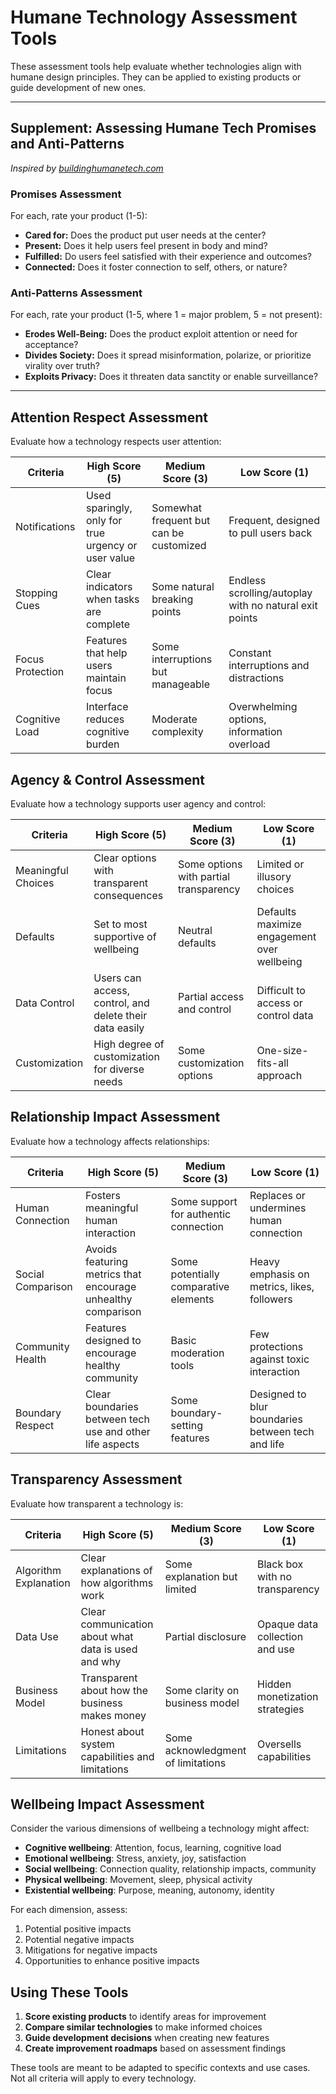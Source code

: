 # Humane Technology Assessment Tools

These assessment tools help evaluate whether technologies align with humane design principles. They can be applied to existing products or guide development of new ones.

---

## Supplement: Assessing Humane Tech Promises and Anti-Patterns
*Inspired by [buildinghumanetech.com](https://www.buildinghumanetech.com/)*

### Promises Assessment
For each, rate your product (1-5):
- **Cared for:** Does the product put user needs at the center?
- **Present:** Does it help users feel present in body and mind?
- **Fulfilled:** Do users feel satisfied with their experience and outcomes?
- **Connected:** Does it foster connection to self, others, or nature?

### Anti-Patterns Assessment
For each, rate your product (1-5, where 1 = major problem, 5 = not present):
- **Erodes Well-Being:** Does the product exploit attention or need for acceptance?
- **Divides Society:** Does it spread misinformation, polarize, or prioritize virality over truth?
- **Exploits Privacy:** Does it threaten data sanctity or enable surveillance?

---

## Attention Respect Assessment

Evaluate how a technology respects user attention:

| Criteria | High Score (5) | Medium Score (3) | Low Score (1) |
|----------|---------------|-----------------|--------------|
| Notifications | Used sparingly, only for true urgency or user value | Somewhat frequent but can be customized | Frequent, designed to pull users back |
| Stopping Cues | Clear indicators when tasks are complete | Some natural breaking points | Endless scrolling/autoplay with no natural exit points |
| Focus Protection | Features that help users maintain focus | Some interruptions but manageable | Constant interruptions and distractions |
| Cognitive Load | Interface reduces cognitive burden | Moderate complexity | Overwhelming options, information overload |

## Agency & Control Assessment

Evaluate how a technology supports user agency and control:

| Criteria | High Score (5) | Medium Score (3) | Low Score (1) |
|----------|---------------|-----------------|--------------|
| Meaningful Choices | Clear options with transparent consequences | Some options with partial transparency | Limited or illusory choices |
| Defaults | Set to most supportive of wellbeing | Neutral defaults | Defaults maximize engagement over wellbeing |
| Data Control | Users can access, control, and delete their data easily | Partial access and control | Difficult to access or control data |
| Customization | High degree of customization for diverse needs | Some customization options | One-size-fits-all approach |

## Relationship Impact Assessment

Evaluate how a technology affects relationships:

| Criteria | High Score (5) | Medium Score (3) | Low Score (1) |
|----------|---------------|-----------------|--------------|
| Human Connection | Fosters meaningful human interaction | Some support for authentic connection | Replaces or undermines human connection |
| Social Comparison | Avoids featuring metrics that encourage unhealthy comparison | Some potentially comparative elements | Heavy emphasis on metrics, likes, followers |
| Community Health | Features designed to encourage healthy community | Basic moderation tools | Few protections against toxic interaction |
| Boundary Respect | Clear boundaries between tech use and other life aspects | Some boundary-setting features | Designed to blur boundaries between tech and life |

## Transparency Assessment

Evaluate how transparent a technology is:

| Criteria | High Score (5) | Medium Score (3) | Low Score (1) |
|----------|---------------|-----------------|--------------|
| Algorithm Explanation | Clear explanations of how algorithms work | Some explanation but limited | Black box with no transparency |
| Data Use | Clear communication about what data is used and why | Partial disclosure | Opaque data collection and use |
| Business Model | Transparent about how the business makes money | Some clarity on business model | Hidden monetization strategies |
| Limitations | Honest about system capabilities and limitations | Some acknowledgment of limitations | Oversells capabilities |

## Wellbeing Impact Assessment

Consider the various dimensions of wellbeing a technology might affect:

- **Cognitive wellbeing**: Attention, focus, learning, cognitive load
- **Emotional wellbeing**: Stress, anxiety, joy, satisfaction
- **Social wellbeing**: Connection quality, relationship impacts, community
- **Physical wellbeing**: Movement, sleep, physical activity
- **Existential wellbeing**: Purpose, meaning, autonomy, identity

For each dimension, assess:
1. Potential positive impacts
2. Potential negative impacts
3. Mitigations for negative impacts
4. Opportunities to enhance positive impacts

## Using These Tools

1. **Score existing products** to identify areas for improvement
2. **Compare similar technologies** to make informed choices
3. **Guide development decisions** when creating new features
4. **Create improvement roadmaps** based on assessment findings

These tools are meant to be adapted to specific contexts and use cases. Not all criteria will apply to every technology. 